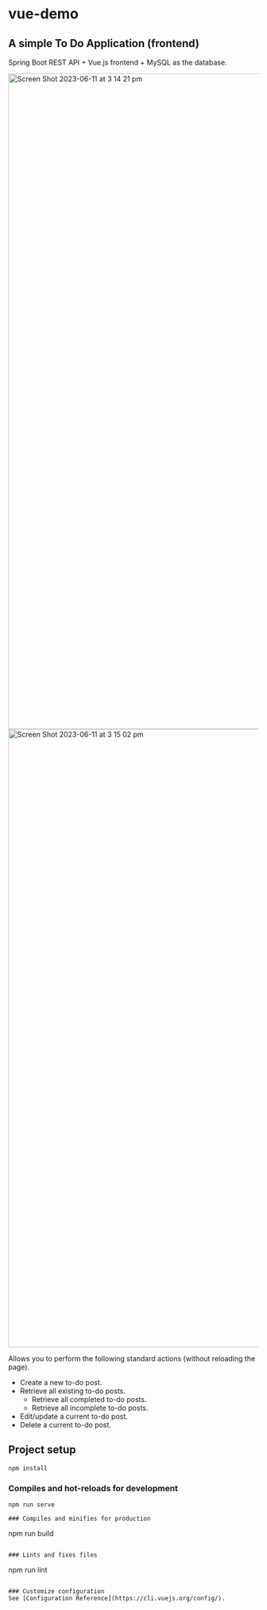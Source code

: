 # vue-demo

## A simple To Do Application (frontend)
Spring Boot REST API + Vue.js frontend + MySQL as the database.

<img width="1316" alt="Screen Shot 2023-06-11 at 3 14 21 pm" src="https://github.com/Coreastreet/demo_frontend/assets/38857013/8b6cd004-e2b3-4347-94c0-733e3ef5891b">

<img width="1241" alt="Screen Shot 2023-06-11 at 3 15 02 pm" src="https://github.com/Coreastreet/demo_frontend/assets/38857013/939838ad-5284-4c6b-a0fb-44531ff8b02b">

Allows you to perform the following standard actions (without reloading the page).
  - Create a new to-do post.
  - Retrieve all existing to-do posts.
      - Retrieve all completed to-do posts.
      - Retrieve all incomplete to-do posts.   
  - Edit/update a current to-do post.
  - Delete a current to-do post.

## Project setup
```
npm install
```

### Compiles and hot-reloads for development
```
npm run serve

### Compiles and minifies for production
```
npm run build
```

### Lints and fixes files
```
npm run lint
```

### Customize configuration
See [Configuration Reference](https://cli.vuejs.org/config/).

